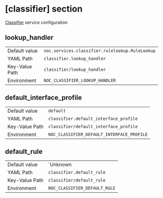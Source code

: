 # [classifier] section

[Classifier](../services-reference/classifier.md) service configuration

## lookup_handler

|                |                                                 |
| -------------- | ----------------------------------------------- |
| Default value  | `noc.services.classifier.rulelookup.RuleLookup` |
| YAML Path      | `classifier.lookup_handler`                     |
| Key-Value Path | `classifier/lookup_handler`                     |
| Environment    | `NOC_CLASSIFIER_LOOKUP_HANDLER`                 |

## default_interface_profile

|                |                                            |
| -------------- | ------------------------------------------ |
| Default value  | `default`                                  |
| YAML Path      | `classifier.default_interface_profile`     |
| Key-Value Path | `classifier/default_interface_profile`     |
| Environment    | `NOC_CLASSIFIER_DEFAULT_INTERFACE_PROFILE` |

## default_rule

|                |                               |
| -------------- | ----------------------------- |
| Default value  | `Unknown                      | Default` |
| YAML Path      | `classifier.default_rule`     |
| Key-Value Path | `classifier/default_rule`     |
| Environment    | `NOC_CLASSIFIER_DEFAULT_RULE` |
